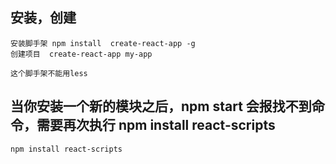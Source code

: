 
## 安装，创建
```
安装脚手架 npm install  create-react-app -g
创建项目  create-react-app my-app

这个脚手架不能用less
```


## 当你安装一个新的模块之后，npm start 会报找不到命令，需要再次执行 npm install react-scripts  

```
npm install react-scripts
```

